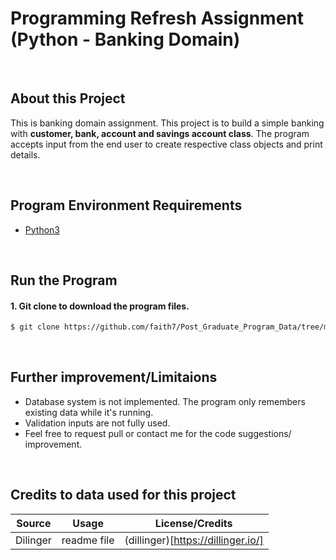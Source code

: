 # Programming Refresh Assignment (Python - Banking Domain)

&nbsp;
## About this Project
This is banking domain assignment. 
This project is to build a simple banking with **customer, bank, account and savings account class**.
The program accepts input from the end user to create respective class objects and print details. 

&nbsp;
## Program Environment Requirements 
  - [Python3](https://www.python.org/downloads/)


&nbsp;
## Run the Program 
#### 1. Git clone to download the program files. 
``` sh
$ git clone https://github.com/faith7/Post_Graduate_Program_Data/tree/master/Python%20Refresher
```


&nbsp;
## Further improvement/Limitaions 
 - Database system is not implemented. The program only remembers existing data while it's running. 
 - Validation inputs are not fully used. 
 - Feel free to request pull or contact me for the code suggestions/ improvement. 
  

&nbsp;
## Credits to data used for this project 
| Source | Usage | License/Credits|
| ------ | ------ | ------ |
| Dilinger | readme file| (dillinger)[https://dillinger.io/]|
